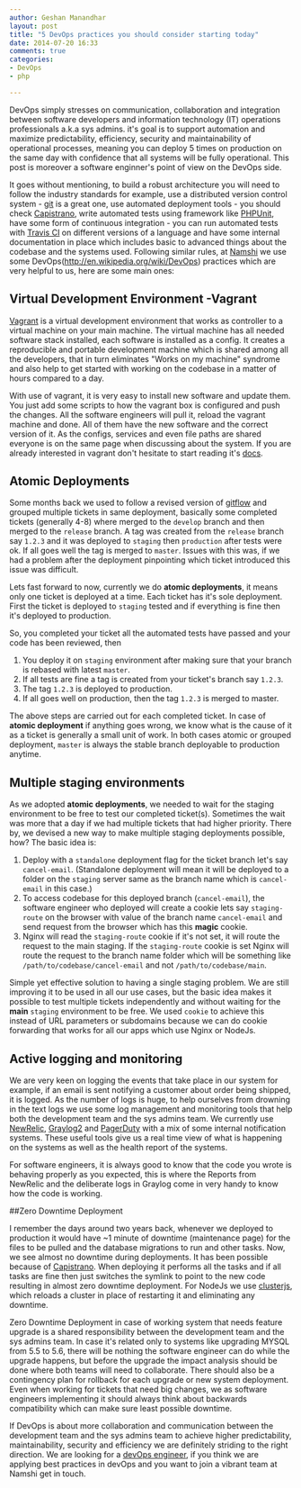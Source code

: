 ```yaml
---
author: Geshan Manandhar
layout: post
title: "5 DevOps practices you should consider starting today"
date: 2014-07-20 16:33
comments: true
categories:
- DevOps
- php

---
```


DevOps simply stresses on communication, collaboration and integration between software developers and information technology (IT) operations professionals a.k.a sys admins. it's goal is to support automation and maximize predictability, efficiency, security and maintainability of operational processes, meaning you can deploy 5 times on production on the same day with confidence that all systems will be fully operational. This post is moreover a software enginner's point of view on the DevOps side.
<!-- more -->

It goes without mentioning, to build a robust architecture you will need to follow the industry standards for example, use a distributed version control system - [git](http://git-scm.com/) is a great one, use automated deployment tools - you should check [Capistrano](http://capistranorb.com/), write automated tests using framework like [PHPUnit](http://phpunit.de/), have some form of continuous integration - you can run automated tests with [Travis CI](https://travis-ci.com/) on different versions of a language and have some internal documentation in place which includes basic to advanced things about the codebase and the systems used. Following similar rules, at [Namshi](http://www.namshi.com) we use some DevOps(http://en.wikipedia.org/wiki/DevOps) practices which are very helpful to us, here are some main ones:


## Virtual Development Environment -Vagrant

[Vagrant](http://www.vagrantup.com/) is a virtual development environment that works as controller to a virtual machine on your main machine. The virtual machine has all needed software stack installed, each software is installed as a config. It creates a reproducible and portable development machine which is shared among all the developers, that in turn eliminates "Works on my machine" syndrome and also help to get started with working on the codebase in a matter of hours compared to a day.

With use of vagrant, it is very easy to install new software and update them. You just add some scripts to how the vagrant box is configured and push the changes. All the software engineers will pull it, reload the vagrant machine and done. All of them have the new software and the correct version of it. As the configs, services and even file paths are shared everyone is on the same page when discussing about the system. If you are already interested in vagrant don't hesitate to start reading it's [docs](http://docs.vagrantup.com/v2/getting-started/index.html).


## Atomic Deployments
Some months back we used to follow a revised version of [gitflow](http://nvie.com/posts/a-successful-git-branching-model/) and grouped multiple tickets in same deployment, basically some completed tickets (generally 4-8) where merged to the `develop` branch and then merged to the  `release` branch. A tag was created from the `release` branch say `1.2.3` and it was deployed to `staging` then `production` after tests were ok. If all goes well the tag is merged to `master`. Issues with this was, if we had a problem after the deployment pinpointing which ticket introduced this issue was difficult. 

Lets fast forward to now, currently we do **atomic deployments**, it means only one ticket is deployed at a time. Each ticket has it's sole deployment. First the ticket is deployed to `staging` tested and if everything is fine then it's deployed to production. 

So, you completed your ticket all the automated tests have passed and your code has been reviewed, then 

1. You deploy it on `staging` environment after making sure that your branch is rebased with latest `master`. 
1. If all tests are fine a tag is created from your ticket's branch say `1.2.3`.
1. The tag `1.2.3` is deployed to production. 
1. If all goes well on production, then the tag `1.2.3` is merged to master. 

The above steps are carried out for each completed ticket. In case of **atomic deployment** if anything goes wrong, we know what is the cause of it as a ticket is generally a small unit of work. In both cases atomic or grouped deployment, `master` is always the stable branch deployable to production anytime. 


## Multiple staging environments

As we adopted **atomic deployments**, we needed to wait for the staging environment to be free to test our completed ticket(s). Sometimes the wait was more that a day if we had multiple tickets that had higher priority. There by, we devised a new way to make multiple staging deployments possible, how? The basic idea is:

1. Deploy with a `standalone` deployment flag for the ticket branch let's say `cancel-email`. (Standalone deployment will mean it will be deployed to a folder on the `staging` server same as the branch name which is `cancel-email` in this case.) 
1. To access codebase for this deployed branch (`cancel-email`), the software engineer who deployed will create a cookie lets say `staging-route` on the browser with value of the branch name `cancel-email` and send request from the browser which has this **magic** cookie.
1. Nginx will read the `staging-route` cookie if it's not set, it will route the request to the main staging. If the `staging-route` cookie is set Nginx will route the request to the branch name folder which will be something like `/path/to/codebase/cancel-email` and not `/path/to/codebase/main`.

Simple yet effective solution to having a single staging problem. We are still improving it to be used in all our use cases, but the basic idea makes it possible to test multiple tickets independently and without waiting for the **main** `staging` environment to be free. We used `cookie` to achieve this instead of URL parameters or subdomains because we can do cookie forwarding that works for all our apps which use Nginx or NodeJs.

## Active logging and monitoring

We are very keen on logging the events that take place in our system for example, if an email is sent notifying a customer about order being shipped, it is logged. As the number of logs is huge, to help ourselves from drowning in the text logs we use some log management and monitoring tools that help both the development team and the sys admins team. We currently use [NewRelic](http://newrelic.com/), [Graylog2](http://graylog2.org/) and [PagerDuty](https://www.pagerduty.com/) with a mix of some internal notification systems. These useful tools give us a real time view of what is happening on the systems as well as the health report of the systems. 

For software engineers, it is always good to know that the code you wrote is behaving properly as you expected, this is where the Reports from NewRelic and the deliberate logs in Graylog come in very handy to know how the code is working.

##Zero Downtime Deployment

I remember the days around two years back, whenever we deployed to production it would have ~1 minute of downtime (maintenance page) for the files to be pulled and the database migrations to run and other tasks. Now, we see almost no downtime during deployments. It has been possible because of [Capistrano](http://capistranorb.com/). When deploying it performs all the tasks and if all tasks are fine then just switches the symlink to point to the new code resulting in almost zero downtime deployment. For NodeJs we use [clusterjs](http://tech.namshi.com/blog/2014/06/27/clusterjs-clusterify-your-nodejs-applications-and-achieve-zero-downtime-deployments/), which reloads a cluster in place of restarting it and eliminating any downtime.

Zero Downtime Deployment in case of working system that needs feature upgrade is a shared responsibility between the development team and the sys admins team. In case it's related only to systems like upgrading MYSQL from 5.5 to 5.6, there will be nothing the software engineer can do while the upgrade happens, but before the upgrade the impact analysis should be done where both teams will need to collaborate. There should also be a contingency plan for rollback for each upgrade or new system deployment. Even when working for tickets that need big changes, we as software engineers implementing it should always think about backwards compatibility which can make sure least possible downtime.


If DevOps is about more collaboration and communication between the development team and the sys admins team to achieve higher predictability, maintainability, security and efficiency we are definitely striding to the right direction. We are looking for a [devOps engineer](http://tech.namshi.com/join-us/), if you think we are applying best practices in devOps and you want to join a vibrant team at Namshi get in touch.
